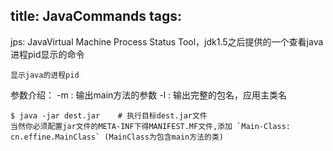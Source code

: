 title: JavaCommands
tags:
---
jps: JavaVirtual Machine Process Status Tool，jdk1.5之后提供的一个查看java进程pid显示的命令

	显示java的进程pid

参数介绍：
	-m : 输出main方法的参数
	-l : 输出完整的包名，应用主类名


	$ java -jar dest.jar 	# 执行目标dest.jar文件
	当然你必须配置jar文件的META-INF下得MANIFEST.MF文件,添加 `Main-Class: cn.effine.MainClass` (MainClass为包含main方法的类)

	